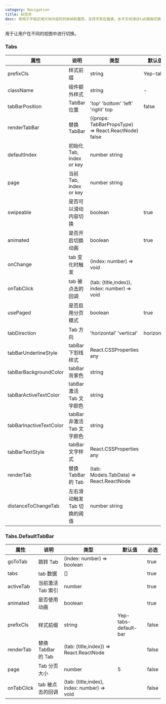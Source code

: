 ```yaml
---
category: Navigation
title: 标签页
desc: 常用于平级区域大块内容的的收纳和展现，支持手势在垂直，水平方向滑动tab面板切换tab选项卡。
---
```


用于让用户在不同的视图中进行切换。

<DEMO>

### Tabs

| 属性                    | 说明                        | 类型                                                | 默认值     | 必选  |
| ----------------------- | --------------------------- | --------------------------------------------------- | ---------- | ----- |
| prefixCls               | 样式前缀                    | string                                              | Yep-tabs   | false |
| className               | 组件额外样式                | string                                              | -          | false |
| tabBarPosition          | TabBar 位置                 | 'top' 'bottom' 'left' 'right' top                   | false      |
| renderTabBar            | 替换 TabBar                 | ((props: TabBarPropsType) => React.ReactNode) false |            | false |
| defaultIndex            | 初始化 Tab, index or key    | number string                                       |            | false |
| page                    | 当前 Tab, index or key      | number string                                       |            | false |
| swipeable               | 是否可以滑动内容切换        | boolean                                             | true       | false |
| animated                | 是否开启切换动画            | boolean                                             | true       | false |
| onChange                | tab 变化时触发              | (index: number) => void                             |            | false |
| onTabClick              | tab 被点击的回调            | (tab: {title,index}), index: number) => void        |            | false |
| usePaged                | 是否启用分页模式            | boolean                                             | true       | false |
| tabDirection            | Tab 方向                    | 'horizontal' 'vertical'                             | horizontal | false |
| tabBarUnderlineStyle    | tabBar 下划线样式           | React.CSSProperties any                             |            | false |
| tabBarBackgroundColor   | tabBar 背景色               | string                                              |            | false |
| tabBarActiveTextColor   | tabBar 激活 Tab 文字颜色    | string                                              |            | false |
| tabBarInactiveTextColor | tabBar 非激活 Tab 文字颜色  | string                                              |            | false |
| tabBarTextStyle         | tabBar 文字样式             | React.CSSProperties any                             |            | false |
| renderTab               | 替换 TabBar 的 Tab          | (tab: Models.TabData) => React.ReactNode            |            | false |
| distanceToChangeTab     | 左右滑动触发 Tab 切换的阈值 | number string                                       |            | false |

### Tabs.DefaultTabBar

| 属性       | 说明               | 类型                                        | 默认值               | 必选  |
| ---------- | ------------------ | ------------------------------------------- | -------------------- | ----- |
| goToTab    | 跳转 Tab           | (index: number) => boolean                  |                      | true  |
| tabs       | tab 数据           | []                                          |                      | true  |
| activeTab  | 当前激活 Tab 索引  | number                                      |                      | true  |
| animated   | 是否使用动画       | boolean                                     |                      | true  |
| prefixCls  | 样式前缀           | string                                      | Yep-tabs-default-bar | false |
| renderTab  | 替换 TabBar 的 Tab | (tab: {title,index}) => React.ReactNode     |                      | false |
| page       | Tab 分页大小       | number                                      | 5                    | false |
| onTabClick | tab 被点击的回调   | (tab: {title,index}, index: number) => void |                      | false |
